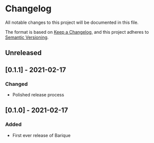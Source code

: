 # Changelog

All notable changes to this project will be documented in this file.

The format is based on [Keep a Changelog](https://keepachangelog.com/en/1.0.0/),
and this project adheres to [Semantic Versioning](https://semver.org/spec/v2.0.0.html).

## Unreleased

## [0.1.1] - 2021-02-17

### Changed

- Polished release process

## [0.1.0] - 2021-02-17

### Added

- First ever release of Barique
